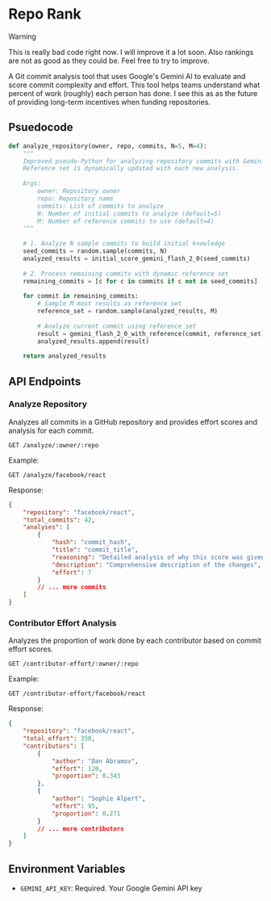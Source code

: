 # Repo Rank

> [!WARNING]  
> This is really bad code right now. I will improve it a lot soon. Also rankings are not as good as they could be. Feel free to try to improve.


A Git commit analysis tool that uses Google's Gemini AI to evaluate and score commit complexity and effort. This tool helps teams understand what percent of work (roughly) each person has done.
I see this as as the future of providing long-term incentives when funding repositories.

## Psuedocode

```python
def analyze_repository(owner, repo, commits, N=5, M=4):
    """
    Improved pseudo-Python for analyzing repository commits with Gemini Flash 2.0.
    Reference set is dynamically updated with each new analysis.
    
    Args:
        owner: Repository owner
        repo: Repository name
        commits: List of commits to analyze
        N: Number of initial commits to analyze (default=5)
        M: Number of reference commits to use (default=4)
    """
    
    # 1. Analyze N sample commits to build initial knowledge
    seed_commits = random.sample(commits, N)
    analyzed_results = initial_score_gemini_flash_2_0(seed_commits)
    
    # 2. Process remaining commits with dynamic reference set
    remaining_commits = [c for c in commits if c not in seed_commits]
    
    for commit in remaining_commits:
        # Sample M most results as reference set
        reference_set = random.sample(analyzed_results, M)
        
        # Analyze current commit using reference set
        result = gemini_flash_2_0_with_reference(commit, reference_set)
        analyzed_results.append(result)
    
    return analyzed_results
```

## API Endpoints

### Analyze Repository

Analyzes all commits in a GitHub repository and provides effort scores and analysis for each commit.

```
GET /analyze/:owner/:repo
```

Example:
```
GET /analyze/facebook/react
```

Response:
```json
{
    "repository": "facebook/react",
    "total_commits": 42,
    "analyses": [
        {
            "hash": "commit_hash",
            "title": "commit_title",
            "reasoning": "Detailed analysis of why this score was given",
            "description": "Comprehensive description of the changes",
            "effort": 7
        }
        // ... more commits
    ]
}
```

### Contributor Effort Analysis

Analyzes the proportion of work done by each contributor based on commit effort scores.

```
GET /contributor-effort/:owner/:repo
```

Example:
```
GET /contributor-effort/facebook/react
```

Response:
```json
{
    "repository": "facebook/react",
    "total_effort": 350,
    "contributors": [
        {
            "author": "Dan Abramov",
            "effort": 120,
            "proportion": 0.343
        },
        {
            "author": "Sophie Alpert",
            "effort": 95,
            "proportion": 0.271
        }
        // ... more contributors
    ]
}
```

## Environment Variables

- `GEMINI_API_KEY`: Required. Your Google Gemini API key

